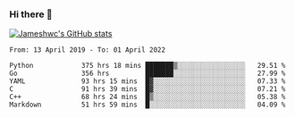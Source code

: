 ### Hi there 👋

[![Jameshwc's GitHub stats](https://github-readme-stats.vercel.app/api?username=jameshwc)](https://github.com/anuraghazra/github-readme-stats)

<!--START_SECTION:waka-->

```text
From: 13 April 2019 - To: 01 April 2022

Python            375 hrs 18 mins ███████▒░░░░░░░░░░░░░░░░░   29.51 %
Go                356 hrs         ███████░░░░░░░░░░░░░░░░░░   27.99 %
YAML              93 hrs 15 mins  █▓░░░░░░░░░░░░░░░░░░░░░░░   07.33 %
C                 91 hrs 39 mins  █▓░░░░░░░░░░░░░░░░░░░░░░░   07.21 %
C++               68 hrs 24 mins  █▒░░░░░░░░░░░░░░░░░░░░░░░   05.38 %
Markdown          51 hrs 59 mins  █░░░░░░░░░░░░░░░░░░░░░░░░   04.09 %
```

<!--END_SECTION:waka-->